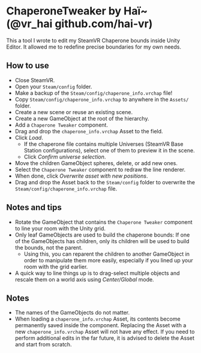 # ChaperoneTweaker by Haï~ (@vr_hai github.com/hai-vr)

This a tool I wrote to edit my SteamVR Chaperone bounds inside Unity Editor.
It allowed me to redefine precise boundaries for my own needs.

## How to use

- Close SteamVR.
- Open your `Steam/config` folder.
- Make a backup of the `Steam/config/chaperone_info.vrchap` file!
- Copy `Steam/config/chaperone_info.vrchap` to anywhere in the `Assets/` folder.
- Create a new scene or reuse an existing scene.
- Create a new GameObject at the root of the hierarchy.
- Add a `Chaperone Tweaker` component.
- Drag and drop the `chaperone_info.vrchap` Asset to the field.
- Click *Load*.
  - If the chaperone file contains multiple Universes (SteamVR Base Station configurations), select one of them to preview it in the scene.
  - Click *Confirm universe selection*.
- Move the children GameObject spheres, delete, or add new ones.
- Select the `Chaperone Tweaker` component to redraw the line renderer.
- When done, click *Overwrite asset with new positions*.
- Drag and drop the Asset back to the `Steam/config` folder to overwrite the `Steam/config/chaperone_info.vrchap` file.

## Notes and tips

- Rotate the GameObject that contains the `Chaperone Tweaker` component to line your room with the Unity grid.
- Only leaf GameObjects are used to build the chaperone bounds: If one of the GameObjects has children, only its children will be used to build the bounds, not the parent.
  - Using this, you can reparent the children to another GameObject in order to manipulate them more easily, especially if you lined up your room with the grid earlier.
- A quick way to line things up is to drag-select multiple objects and rescale them on a world axis using *Center/Global* mode.

## Notes

- The names of the GameObjects do not matter.
- When loading a `chaperone_info.vrchap` Asset, its contents become permanently saved inside the component. Replacing the Asset with a new `chaperone_info.vrchap` Asset will not have any effect. If you need to perform additional edits in the far future, it is advised to delete the Asset and start from scratch.
